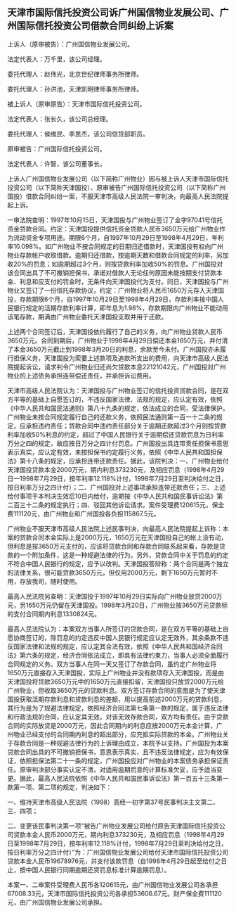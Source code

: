 ## 天津市国际信托投资公司诉广州国信物业发展公司、广州国际信托投资公司借款合同纠纷上诉案

上诉人（原审被告）：广州国信物业发展公司。

法定代表人：万千里，该公司经理。

委托代理人：赵伟光，北京世纪律师事务所律师。

委托代理人：孙洪池，天津凯明律师事务所律师。

被上诉人（原审原告）：天津市国际信托投资公司。

法定代表人：张长久，该公司总经理。

委托代理人：侯维民、李思杰，该公司信贷部职员。

原审被告：广州国际信托投资公司。

法定代表人：许智，该公司董事长。

上诉人广州国信物业发展公司（以下简称广州物业）因与被上诉人天津市国际信托投资公司（以下简称天津国投）、原审被告广州国际信托投资公司（以下简称广州国投）借款合同纠纷一案，不服天津市高级人民法院一审判决，向最高人民法院提起上诉。

一审法院查明：1997年10月15日，天津国投与广州物业签订了金字97041号信托资金贷款合同。约定：天津国投提供信托资金贷款人民币3650万元给广州物业作为流动资金专项用途。期限6个月，自1997年10月29日至1998年4月29日，年利率10.098%。如广州物业不按合同规定的日期归还借款时，天津国投有权向广州物业存款帐户收取借款。逾期归还借款，按逾期天数和借款合同规定的利率，另加收20%的罚息；如逾期超过3个月，则按贷款利率加收50%的罚息。广州国投对该合同出具了不可撤销担保书，承诺对借款人无论任何原因未能按期支付贷款本金、利息和应支付的罚金时，无条件向天津国投代为支付。同日，天津国投与广州物业又签订了一份信托存款协议，约定：广州物业将人民币1650万元存入天津国投，存款期限6个月，自1997年10月29日至1998年4月29日，存款利率按中国人民银行规定的活期存款利率计算，即年息为1.98%，存款期限内广州物业不能动用该笔存款，期满由广州物业委托天津国投支取并用于还款。

上述两个合同签订后，天津国投依约履行了自己的义务，向广州物业贷款人民币3650万元。合同到期后，广州物业于1998年4月29日偿还本金1650万元，并付清了本金3650万元截止到1998年3月20日的利息，余款至今未付。广州国投亦未履行担保义务，天津国投为索要上述款项及追款所支出的费用，向天津市高级人民法院提起诉讼，请求判令广州物业归还尚欠贷款本息22121042元，广州国投对广州物业的上述债务承担连带偿还责任，并承担诉讼费用。

天津市高级人民法院认为：天津国投与广州物业签订的信托投资贷款合同，是在双方平等的基础上自愿签订的，不违反国家法律、法规的规定，应认定有效，依照《中华人民共和国民法通则》第八十九条的规定，依法成立的合同，受法律保护。广州物业未按合同规定履行自己的还款义务，依照民法通则第一百一十二条的规定，应承担违约责任；贷款合同中违约责任部分关于逾期还款超过3个月则按贷款利率加收50%利息的约定，超过了中国人民银行关于逾期偿还贷款罚息为日利率万分之四的规定，故应按日万分之四计付罚息。广州国投出具连带责任担保书意思表示真实，应认定有效，未按担保书约定履行义务，依照《中华人民共和国担保法》第十八条的规定，应承担连带还款责任。据此，该院判决：一、广州物业给付天津国投贷款本金2000万元，期内利息373230元，及相应罚息（1998年4月29日一1998年7月29日，按年利率12.118%计付，1998年7月29日至判决给付之日，按日利率万分之四计付）；二、广州国投对上述事项承担连带还款责任；三、上述给付事项于本判决生效后10日内给付，逾期按《中华人民共和国民事诉讼法》第二百三十二条的规定执行；四、驳回其他诉讼请求。案件受理费120615元，保全费111120元，由广州物业和广州国投各负担115867.5元。

广州物业不服天津市高级人民法院上述民事判决，向最高人民法院提起上诉称：本案的贷款合同本金实际上是2000万元，1650万元在天津国投自己的帐上没有动，但利息是按3650万元支付的，应该将贷款合同和存款合同联系起来看，存款是贷款的一个附加条件，这是一种规避法律的行为。另外，贷款合同中关于罚息的约定不符合中国人民银行的规定，应予以改判。天津国投答辩称：两个合同是两个独立的法律关系，很可能贷款3650万元，但仅用2000万元，剩下1650万元暂时不用，存放我司，随时使用。

最高人民法院另查明：天津国投于1997年10月29日实际向广州物业放贷2000万元，另1650万元仍留在天津国投。1998年3月20日，广州物业按3650万元贷款标的支付合同期内利息1330824元。

最高人民法院认为：本案双方当事人所签订的贷款合同，是在双方平等的基础上自愿协商签订的，除罚息的约定违反中国人民银行规定应认定无效外，其余条款不违反国家法律和法规的规定，应认定其合法有效，依照《中华人民共和国经济合同法》第六条的规定，经济合同依法成立，即具有法律约束力，当事人必须全面履行合同规定的义务。双方当事人在同一天又签订了存款合同，虽约定广州物业将1650万元直接存入天津国投，实际上广州物业并没有款项存入天津国投，而是由天津国投将贷款3650万元中的1650万元直接扣留，天津国投只放贷2000万元给广州物业，但收取3650万元的贷款利息。双方签订存款合同的意图是为了使天津国投获取活期存款利息和贷款利息的差额，用以提高前述2000万元的贷款利息，其行为是为了规避法律规定，依照经济合同法第七条第一款的规定，属于违反法律和行政法规的合同，应认定其无效。对该无效存款合同，双方均有责任。由于贷款合同的实际放贷是2000万元，因此合同期内的利息应按2000万元本金计算，广州物业已经支付的合同期内利息的超出部分，应充抵实际贷款的本金。广州物业关于存款合同是一种规避法律行为的上诉理由成立，本院予以支持。广州国投为本案贷款合同出具的不可撤销担保书，意思表示真实，且不违反法律规定，应为有效保证，依照担保法第二十一条的规定，广州国投应对广州物业的本案债务承担保证责任。原审判决部分事实认定不清，对适用逾期罚息的计算标准欠妥，应予适当变更。据此，最高人民法院依照《中华人民共和国民事诉讼法》第一百五十三条第一款第一项、第二项的规定，判决如下：

一、维持天津市高级人民法院（1998）高经一初字第37号民事判决主文第二、三、四项；

二、变更该民事判决第一项“被告广州物业发展公司给付原告天津国际信托投资公司贷款本金人民币2000万元，期内利息373230元，及相应罚息（1998年4月29日至1998年7月29日，按年利率12.118%计付，1998年7月29日至判决给付之日，按日利率万分之四计付）”为：广州国信物业发展公司给付天津市国际信托投资公司贷款本金人民币19678976元，并支付该款罚息（自1998年4月29日起至给付之日止，按中国人民银行同期逾期还贷罚息标准计算逾期罚息）。

本案一、二审案件受理费人民币各120615元，由广州国信物业发展公司各承担67008.33元，天津市国际信托投资公司各承担53606.67元。财产保全费111120元，由广州国信物业发展公司承担。

